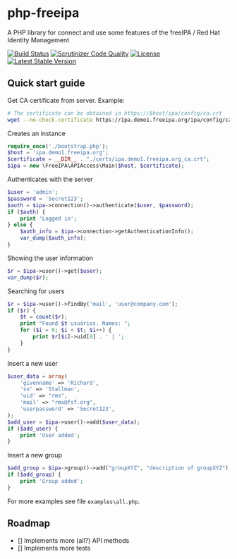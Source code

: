 # php-freeipa
A PHP library for connect and use some features of the freeIPA / Red Hat Identity Management

[![Build Status](https://travis-ci.org/gnumoksha/php-freeipa.svg)](https://travis-ci.org/gnumoksha/php-freeipa)
[![Scrutinizer Code Quality](https://scrutinizer-ci.com/g/gnumoksha/php-freeipa/badges/quality-score.png)](https://scrutinizer-ci.com/g/gnumoksha/php-freeipa/)
[![License](https://poser.pugx.org/gnumoksha/php-freeipa/license)](https://packagist.org/packages/gnumoksha/php-freeipa)
[![Latest Stable Version](https://poser.pugx.org/gnumoksha/php-freeipa/v/stable)](https://packagist.org/packages/gnumoksha/php-freeipa)


## Quick start guide

Get CA certificate from server. Example:
```bash
# The certificate can be obtained in https://$host/ipa/config/ca.crt
wget --no-check-certificate https://ipa.demo1.freeipa.org/ipa/config/ca.crt -O certs/ipa.demo1.freeipa.org_ca.crt
```

Creates an instance
```php
require_once('./bootstrap.php');
$host = 'ipa.demo1.freeipa.org';
$certificate = __DIR__ . "./certs/ipa.demo1.freeipa.org_ca.crt";
$ipa = new \FreeIPA\APIAccess\Main($host, $certificate);
```

Authenticates with the server
```php
$user = 'admin';
$password = 'Secret123';
$auth = $ipa->connection()->authenticate($user, $password);
if ($auth) {
    print 'Logged in';
} else {
    $auth_info = $ipa->connection->getAuthenticationInfo();
    var_dump($auth_info);
}
```

Showing the user information
```php
$r = $ipa->user()->get($user);
var_dump($r);
```

Searching for users
```php
$r = $ipa->user()->findBy('mail', 'user@company.com');
if ($r) {
    $t = count($r);
    print "Found $t usuários. Names: ";
    for ($i = 0; $i < $t; $i++) {
        print $r[$i]->uid[0] . ' | ';
    }
}
```

Insert a new user
```php
$user_data = array(
    'givenname' => 'Richard',
    'sn' => 'Stallman',
    'uid' => "rms",
    'mail' => "rms@fsf.org",
    'userpassword' => 'Secret123',
);
$add_user = $ipa->user()->add($user_data);
if ($add_user) {
    print 'User added';
}
```

Insert a new group
```php
$add_group = $ipa->group()->add("groupXYZ", "description of groupXYZ");
if ($add_group) {
    print 'Group added';
}
```

For more examples see file `examples\all.php`.

## Roadmap

- [] Implements more (all?) API methods
- [] Implements more tests
